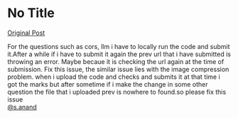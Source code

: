 # No Title

[Original Post](https://discourse.onlinedegree.iitm.ac.in/t/161120/36)

<p>For the questions such as cors, llm i have to locally run the code and submit it.After a while if i have to submit it again the prev url that i have submitted is throwing an error. Maybe becaue it is checking the url again at the time of submission. Fix this issue, the similar issue lies with the image compression problem. when i upload the code and checks and submits it at that time i got the marks but after sometime if i make the change in some other question the file that i uploaded prev is nowhere to found.so please fix this issue<br>
<a class="mention" href="/u/s.anand">@s.anand</a></p>